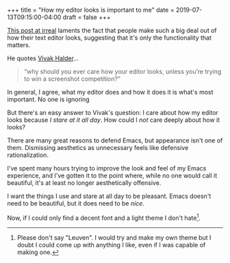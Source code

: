 +++
title = "How my editor looks is important to me"
date = 2019-07-13T09:15:00-04:00
draft = false
+++

[This post at irreal](https://irreal.org/blog/?p=8166) laments the fact that people make such a big deal out of how their text editor looks, suggesting that it's only the functionality that matters.

He quotes [Vivak Halder](https://blog.vivekhaldar.com/post/31970017734/new-frontiers-in-text-editing)...

> “why should you ever care how your editor looks, unless you’re trying to win a screenshot competition?”

In general, I agree, what my editor does and how it does it is what's most important. No one is ignoring

But there's an easy answer to Vivak's question: I care about how my editor looks because _I stare at it all day_. How could I _not_ care deeply about how it looks?

There are many great reasons to defend Emacs, but appearance isn't one of them. Dismissing aesthetics as unnecessary feels like defensive rationalization.

I've spent many hours trying to improve the look and feel of my Emacs experience, and I've gotten it to the point where, while no one would call it beautiful, it's at least no longer aesthetically offensive.

I want the things I use and stare at all day to be pleasant. Emacs doesn't need to be beautiful, but it does need to be _nice_.

Now, if I could only find a decent font and a light theme I don't hate[^fn:1].

[^fn:1]: Please don't say "Leuven". I would try and make my own theme but I doubt I could come up with anything I like, even if I was capable of making one.
